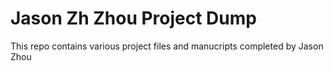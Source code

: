 # Jason Zh Zhou Project Dump

This repo contains various project files and manucripts completed by Jason Zhou

